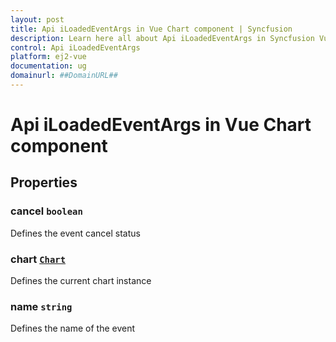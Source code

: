 ```yaml
---
layout: post
title: Api iLoadedEventArgs in Vue Chart component | Syncfusion
description: Learn here all about Api iLoadedEventArgs in Syncfusion Vue Chart component of Syncfusion Essential JS 2 and more.
control: Api iLoadedEventArgs 
platform: ej2-vue
documentation: ug
domainurl: ##DomainURL##
---
```


# Api iLoadedEventArgs in Vue Chart component

## Properties

### cancel `boolean`

Defines the event cancel status

### chart [`Chart`](https://ej2.syncfusion.com/vue/documentation/api-chart.html)

Defines the current chart instance

### name `string`

Defines the name of the event
